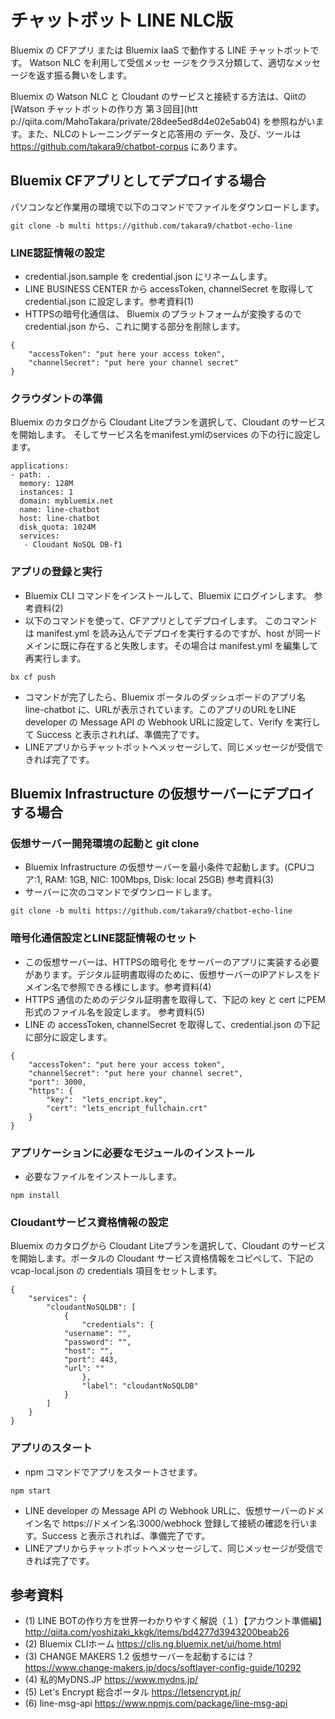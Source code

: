 # チャットボット LINE NLC版

Bluemix の CFアプリ または Bluemix IaaS で動作する LINE チャットボットです。 Watson NLC を利用して受信メッセ
ージをクラス分類して、適切なメッセージを返す振る舞いをします。

Bluemix の Watson NLC と Cloudant のサービスと接続する方法は、Qiitの [Watson チャットボットの作り方 第３回目](htt
p://qiita.com/MahoTakara/private/28dee5ed8d4e02e5ab04) を参照ねがいます。また、NLCのトレーニングデータと応答用の
データ、及び、ツールは https://github.com/takara9/chatbot-corpus にあります。


## Bluemix CFアプリとしてデプロイする場合
パソコンなど作業用の環境で以下のコマンドでファイルをダウンロードします。

~~~
git clone -b multi https://github.com/takara9/chatbot-echo-line
~~~
### LINE認証情報の設定
* credential.json.sample を credential.json にリネームします。
* LINE BUSINESS CENTER から accessToken, channelSecret を取得して credential.json に設定します。参考資料(1)
* HTTPSの暗号化通信は、 Bluemix のプラットフォームが変換するので credential.json から、これに関する部分を削除します。

~~~
{
    "accessToken": "put here your access token",
    "channelSecret": "put here your channel secret"
}
~~~
### クラウダントの準備
Bluemix のカタログから Cloudant Liteプランを選択して、Cloudant のサービスを開始します。 そしてサービス名をmanifest.ymlのservices の下の行に設定します。

~~~
applications:
- path: .
  memory: 128M
  instances: 1
  domain: mybluemix.net
  name: line-chatbot
  host: line-chatbot
  disk_quota: 1024M
  services:
   - Cloudant NoSQL DB-f1
~~~


### アプリの登録と実行
* Bluemix CLI コマンドをインストールして、Bluemix にログインします。 参考資料(2)
* 以下のコマンドを使って、CFアプリとしてデプロイします。 このコマンドは manifest.yml を読み込んでデプロイを実行するのですが、host が同一ドメインに既に存在すると失敗します。その場合は manifest.yml を編集して再実行します。

~~~
bx cf push
~~~

* コマンドが完了したら、Bluemix ポータルのダッシュボードのアプリ名 line-chatbot に、URLが表示されています。このアプリのURLをLINE developer の Message API の Webhook URLに設定して、Verify を実行して Success と表示されれば、準備完了です。
* LINEアプリからチャットボットへメッセージして、同じメッセージが受信できれば完了です。



## Bluemix Infrastructure の仮想サーバーにデプロイする場合

### 仮想サーバー開発環境の起動と git clone
* Bluemix Infrastructure の仮想サーバーを最小条件で起動します。(CPUコア:1, RAM: 1GB, NIC: 100Mbps, Disk: local 25GB) 参考資料(3)
* サーバーに次のコマンドでダウンロードします。

~~~
git clone -b multi https://github.com/takara9/chatbot-echo-line
~~~

### 暗号化通信設定とLINE認証情報のセット

* この仮想サーバーは、HTTPSの暗号化 をサーバーのアプリに実装する必要があります。デジタル証明書取得のために、仮想サーバーのIPアドレスをドメイン名で参照できる様にします。参考資料(4)
* HTTPS 通信のためのデジタル証明書を取得して、下記の key と cert にPEM形式のファイル名を設定します。 参考資料(5)
* LINE の accessToken, channelSecret を取得して、credential.json の下記に部分に設定します。

~~~
{
    "accessToken": "put here your access token",
    "channelSecret": "put here your channel secret",
    "port": 3000, 
    "https": {
        "key":  "lets_encript.key",
        "cert": "lets_encript_fullchain.crt"
    }
}
~~~

### アプリケーションに必要なモジュールのインストール
* 必要なファイルをインストールします。

~~~
npm install
~~~


### Cloudantサービス資格情報の設定
Bluemix のカタログから Cloudant Liteプランを選択して、Cloudant のサービスを開始します。ポータルの Cloudant サービス資格情報をコピペして、下記の vcap-local.json の credentials 項目をセットします。

~~~
{
    "services": {
        "cloudantNoSQLDB": [
            {
                "credentials": {
		    "username": "",
		    "password": "",
		    "host": "",
		    "port": 443,
		    "url": ""
                },
                "label": "cloudantNoSQLDB"
            }
        ]
    }
}
~~~


### アプリのスタート
* npm コマンドでアプリをスタートさせます。

~~~
npm start
~~~

* LINE developer の Message API の Webhook URLに、仮想サーバーのドメイン名で https://ドメイン名:3000/webhock 登録して接続の確認を行います。Success と表示されれば、準備完了です。
* LINEアプリからチャットボットへメッセージして、同じメッセージが受信できれば完了です。



## 参考資料
- (1) LINE BOTの作り方を世界一わかりやすく解説（１）【アカウント準備編】http://qiita.com/yoshizaki_kkgk/items/bd4277d3943200beab26
- (2) Bluemix CLIホーム https://clis.ng.bluemix.net/ui/home.html
- (3) CHANGE MAKERS 1.2 仮想サーバーを起動するには？ https://www.change-makers.jp/docs/softlayer-config-guide/10292
- (4) 私的MyDNS.JP https://www.mydns.jp/
- (5) Let's Encrypt 総合ポータル https://letsencrypt.jp/
- (6) line-msg-api https://www.npmjs.com/package/line-msg-api

